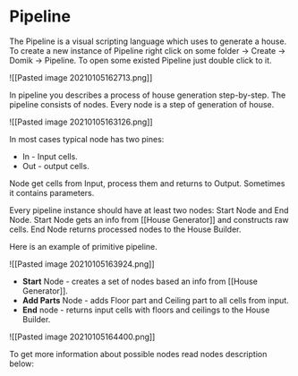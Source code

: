 # Pipeline
The Pipeline is a visual scripting language which uses to generate a house.
To create a new instance of Pipeline right click on some folder -> Create -> Domik -> Pipeline.
To open some existed Pipeline just double click to it.

![[Pasted image 20210105162713.png]]

In pipeline you describes a process of house generation step-by-step.
The pipeline consists of nodes.
Every node is a step of generation of house.

![[Pasted image 20210105163126.png]]

In most cases typical node has two pines: 
- In - Input cells.
- Out - output cells.

Node get cells from Input, process them and returns to Output.
Sometimes it contains parameters. 


Every pipeline instance should have at least two nodes: Start Node and End Node. 
Start Node gets an info from [[House Generator]] and constructs raw cells.
End Node returns processed nodes to the House Builder.

Here is an example of primitive pipeline.

![[Pasted image 20210105163924.png]]

- **Start** Node  - creates a set of nodes based an info from [[House Generator]].
- **Add Parts** Node - adds Floor part and Ceiling part to all cells from input.
- **End** node - returns input cells with floors and ceilings to the House Builder.

![[Pasted image 20210105164400.png]]

To get more information about possible nodes read nodes description below: